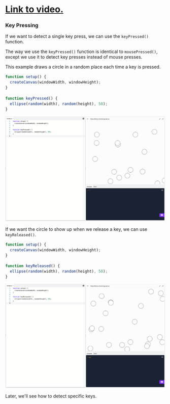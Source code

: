 # [Link to video.](https://www.youtube.com/watch?v=zaVOLcP6jyw&list=PLVD25niNi0BnKbPM0lUEfNYcWixQZ98cY)

### Key Pressing

If we want to detect a single key press, we can use the `keyPressed()` function. 

The way we use the `keyPressed()` function is identical to `mousePressed()`, except we use it to detect key presses instead of mouse presses. 

This example draws a circle in a random place each time a key is pressed.

```js
function setup() {
  createCanvas(windowWidth, windowHeight);
}

function keyPressed() {
  ellipse(random(width), random(height), 50);
}
```

![](../../Images/Key_Pressed__1.png)

If we want the circle to show up when we release a key, we can use `keyReleased()`.

```js
function setup() {
  createCanvas(windowWidth, windowHeight);
}

function keyReleased() {
  ellipse(random(width), random(height), 50);
}
```

![](../../Images/Key_Released__1.png)

Later, we'll see how to detect specific keys.

